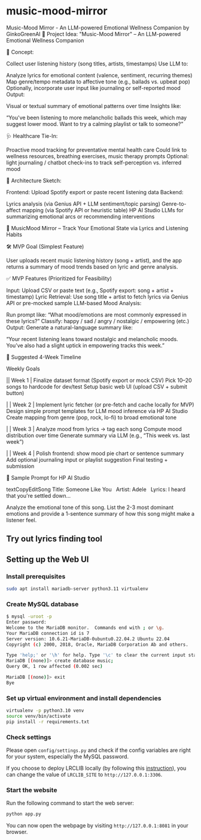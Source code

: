 # music-mood-mirror
Music-Mood Mirror - An LLM-powered Emotional Wellness Companion by GinkoGreenAI
🎵 Project Idea: "Music-Mood Mirror" – An LLM-powered Emotional Wellness Companion

🧠 Concept:

Collect user listening history (song titles, artists, timestamps)
Use LLM to:

Analyze lyrics for emotional content (valence, sentiment, recurring themes)
Map genre/tempo metadata to affective tone (e.g., ballads vs. upbeat pop)
Optionally, incorporate user input like journaling or self-reported mood
Output:

Visual or textual summary of emotional patterns over time
Insights like:

“You've been listening to more melancholic ballads this week, which may suggest lower mood. Want to try a calming playlist or talk to someone?”



🩺 Healthcare Tie-In:

Proactive mood tracking for preventative mental health care
Could link to wellness resources, breathing exercises, music therapy prompts
Optional: light journaling / chatbot check-ins to track self-perception vs. inferred mood



🔧 Architecture Sketch:

Frontend: Upload Spotify export or paste recent listening data
Backend:

Lyrics analysis (via Genius API + LLM sentiment/topic parsing)
Genre-to-affect mapping (via Spotify API or heuristic table)
HP AI Studio LLMs for summarizing emotional arcs or recommending interventions


🎵 MusicMood Mirror – Track Your Emotional State via Lyrics and Listening Habits



🛠️ MVP Goal (Simplest Feature)

User uploads recent music listening history (song + artist), and the app returns a summary of mood trends based on lyric and genre analysis.



✅ MVP Features (Prioritized for Feasibility)

Input: Upload CSV or paste text (e.g., Spotify export: song + artist + timestamp)
Lyric Retrieval: Use song title + artist to fetch lyrics via Genius API or pre-mocked sample
LLM-based Mood Analysis:

Run prompt like:
“What mood/emotions are most commonly expressed in these lyrics?”
Classify: happy / sad / angry / nostalgic / empowering (etc.)
Output: Generate a natural-language summary like:

“Your recent listening leans toward nostalgic and melancholic moods. You’ve also had a slight uptick in empowering tracks this week.”



📆 Suggested 4-Week Timeline

Weekly Goals


|| Week 1 |
Finalize dataset format (Spotify export or mock CSV)
Pick 10–20 songs to hardcode for dev/test
Setup basic web UI (upload CSV + submit button)

| | Week 2 |
Implement lyric fetcher (or pre-fetch and cache locally for MVP)
Design simple prompt templates for LLM mood inference via HP AI Studio
Create mapping from genre (pop, rock, lo-fi) to broad emotional tone

| | Week 3 |
Analyze mood from lyrics → tag each song
Compute mood distribution over time
Generate summary via LLM (e.g., “This week vs. last week”)

| | Week 4 |
Polish frontend: show mood pie chart or sentence summary
Add optional journaling input or playlist suggestion
Final testing + submission

🧪 Sample Prompt for HP AI Studio

textCopyEditSong Title: Someone Like You  
Artist: Adele  
Lyrics: I heard that you're settled down...  

Analyze the emotional tone of this song. List the 2-3 most dominant emotions and provide a 1-sentence summary of how this song might make a listener feel.

## Try out lyrics finding tool



## Setting up the Web UI

### Install prerequisites

```bash
sudo apt install mariadb-server python3.11 virtualenv
```

### Create MySQL database

```bash
$ mysql -uroot -p                                           
Enter password:                                                                
Welcome to the MariaDB monitor.  Commands end with ; or \g.                    
Your MariaDB connection id is 7                                                
Server version: 10.6.21-MariaDB-0ubuntu0.22.04.2 Ubuntu 22.04
Copyright (c) 2000, 2018, Oracle, MariaDB Corporation Ab and others.

Type 'help;' or '\h' for help. Type '\c' to clear the current input statement.
MariaDB [(none)]> create database music;                                       
Query OK, 1 row affected (0.002 sec)

MariaDB [(none)]> exit
Bye
```

### Set up virtual environment and install dependencies

```bash
virtualenv -p python3.10 venv
source venv/bin/activate
pip install -r requirements.txt
```

### Check settings

Please open `config/settings.py` and check if the config variables are right for your
system, especially the MySQL password.

If you choose to deploy LRCLIB locally (by following this [instruction](https://github.com/tranxuanthang/lrclib)),
you can change the value of `LRCLIB_SITE` to `http://127.0.0.1:3306`.

### Start the website

Run the following command to start the web server:

```bash
python app.py
```

You can now open the webpage by visiting `http://127.0.0.1:8081` in your browser.
